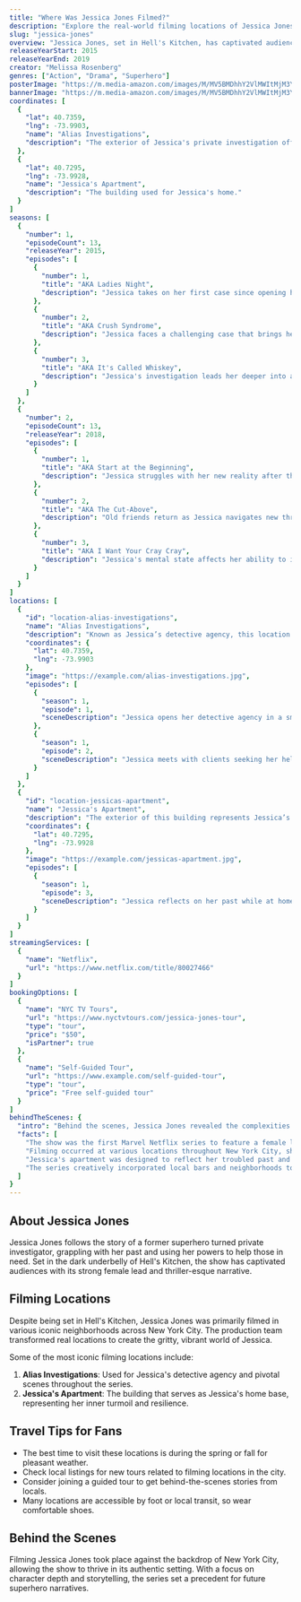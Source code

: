 ```yaml
---
title: "Where Was Jessica Jones Filmed?"
description: "Explore the real-world filming locations of Jessica Jones, from Hell's Kitchen to various iconic spots in New York City."
slug: "jessica-jones"
overview: "Jessica Jones, set in Hell's Kitchen, has captivated audiences with its gritty storytelling and complex characters. Despite being set in this fictional location, the series was primarily filmed in various vibrant neighborhoods across New York City."
releaseYearStart: 2015
releaseYearEnd: 2019
creator: "Melissa Rosenberg"
genres: ["Action", "Drama", "Superhero"]
posterImage: "https://m.media-amazon.com/images/M/MV5BMDhhY2VlMWItMjM3Yi00MDc1LTlmYjctNjMzNDIxZjc5NGEwXkEyXkFqcGc@._V1_SX300.jpg"
bannerImage: "https://m.media-amazon.com/images/M/MV5BMDhhY2VlMWItMjM3Yi00MDc1LTlmYjctNjMzNDIxZjc5NGEwXkEyXkFqcGc@._V1_SX300.jpg"
coordinates: [
  { 
    "lat": 40.7359, 
    "lng": -73.9903, 
    "name": "Alias Investigations", 
    "description": "The exterior of Jessica's private investigation office."
  },
  { 
    "lat": 40.7295, 
    "lng": -73.9928, 
    "name": "Jessica's Apartment", 
    "description": "The building used for Jessica's home."
  }
]
seasons: [
  {
    "number": 1,
    "episodeCount": 13,
    "releaseYear": 2015,
    "episodes": [
      {
        "number": 1,
        "title": "AKA Ladies Night",
        "description": "Jessica takes on her first case since opening her detective agency."
      },
      {
        "number": 2,
        "title": "AKA Crush Syndrome",
        "description": "Jessica faces a challenging case that brings her past back into focus."
      },
      {
        "number": 3,
        "title": "AKA It's Called Whiskey",
        "description": "Jessica's investigation leads her deeper into a dangerous world."
      }
    ]
  },
  {
    "number": 2,
    "episodeCount": 13,
    "releaseYear": 2018,
    "episodes": [
      {
        "number": 1,
        "title": "AKA Start at the Beginning",
        "description": "Jessica struggles with her new reality after the events of the last season."
      },
      {
        "number": 2,
        "title": "AKA The Cut-Above",
        "description": "Old friends return as Jessica navigates new threats."
      },
      {
        "number": 3,
        "title": "AKA I Want Your Cray Cray",
        "description": "Jessica's mental state affects her ability to investigate."
      }
    ]
  }
]
locations: [
  {
    "id": "location-alias-investigations",
    "name": "Alias Investigations",
    "description": "Known as Jessica’s detective agency, this location is pivotal to many of the show's storylines. Situated in a bustling area, it captures the essence of Jessica’s gritty life.",
    "coordinates": {
      "lat": 40.7359,
      "lng": -73.9903
    },
    "image": "https://example.com/alias-investigations.jpg",
    "episodes": [
      {
        "season": 1,
        "episode": 1,
        "sceneDescription": "Jessica opens her detective agency in a small, tucked-away office."
      },
      {
        "season": 1,
        "episode": 2,
        "sceneDescription": "Jessica meets with clients seeking her help."
      }
    ]
  },
  {
    "id": "location-jessicas-apartment",
    "name": "Jessica's Apartment",
    "description": "The exterior of this building represents Jessica’s home and personal struggles, making it an essential aspect of her character development.",
    "coordinates": {
      "lat": 40.7295,
      "lng": -73.9928
    },
    "image": "https://example.com/jessicas-apartment.jpg",
    "episodes": [
      {
        "season": 1,
        "episode": 3,
        "sceneDescription": "Jessica reflects on her past while at home."
      }
    ]
  }
]
streamingServices: [
  {
    "name": "Netflix",
    "url": "https://www.netflix.com/title/80027466"
  }
]
bookingOptions: [
  {
    "name": "NYC TV Tours",
    "url": "https://www.nyctvtours.com/jessica-jones-tour",
    "type": "tour",
    "price": "$50",
    "isPartner": true
  },
  {
    "name": "Self-Guided Tour",
    "url": "https://www.example.com/self-guided-tour",
    "type": "tour",
    "price": "Free self-guided tour"
  }
]
behindTheScenes: {
  "intro": "Behind the scenes, Jessica Jones revealed the complexities not only of its characters but also of its production. The series is known for its attention to detail in creating an authentic atmosphere.",
  "facts": [
    "The show was the first Marvel Netflix series to feature a female lead.",
    "Filming occurred at various locations throughout New York City, showcasing its diverse character.",
    "Jessica's apartment was designed to reflect her troubled past and struggles.",
    "The series creatively incorporated local bars and neighborhoods to enhance authenticity."
  ]
}
---
```


## About Jessica Jones

Jessica Jones follows the story of a former superhero turned private investigator, grappling with her past and using her powers to help those in need. Set in the dark underbelly of Hell's Kitchen, the show has captivated audiences with its strong female lead and thriller-esque narrative.

## Filming Locations

Despite being set in Hell's Kitchen, Jessica Jones was primarily filmed in various iconic neighborhoods across New York City. The production team transformed real locations to create the gritty, vibrant world of Jessica.

Some of the most iconic filming locations include:

1. **Alias Investigations**: Used for Jessica's detective agency and pivotal scenes throughout the series.
2. **Jessica's Apartment**: The building that serves as Jessica's home base, representing her inner turmoil and resilience.

## Travel Tips for Fans

- The best time to visit these locations is during the spring or fall for pleasant weather.
- Check local listings for new tours related to filming locations in the city.
- Consider joining a guided tour to get behind-the-scenes stories from locals.
- Many locations are accessible by foot or local transit, so wear comfortable shoes.

## Behind the Scenes

Filming Jessica Jones took place against the backdrop of New York City, allowing the show to thrive in its authentic setting. With a focus on character depth and storytelling, the series set a precedent for future superhero narratives.